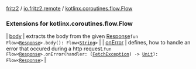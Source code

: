 [fritz2](../../index.md) / [io.fritz2.remote](../index.md) / [kotlinx.coroutines.flow.Flow](./index.md)

### Extensions for kotlinx.coroutines.flow.Flow

| [body](body.md) | extracts the body from the given [Response](https://kotlinlang.org/api/latest/jvm/stdlib/org.w3c.fetch/-response/index.html)`fun Flow<`[`Response`](https://kotlinlang.org/api/latest/jvm/stdlib/org.w3c.fetch/-response/index.html)`>.body(): Flow<`[`String`](https://kotlinlang.org/api/latest/jvm/stdlib/kotlin/-string/index.html)`>` |
| [onError](on-error.md) | defines, how to handle an error that occured during a http request.`fun Flow<`[`Response`](https://kotlinlang.org/api/latest/jvm/stdlib/org.w3c.fetch/-response/index.html)`>.onError(handler: (`[`FetchException`](../-fetch-exception/index.md)`) -> `[`Unit`](https://kotlinlang.org/api/latest/jvm/stdlib/kotlin/-unit/index.html)`): Flow<`[`Response`](https://kotlinlang.org/api/latest/jvm/stdlib/org.w3c.fetch/-response/index.html)`>` |

